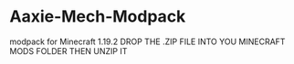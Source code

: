 # Aaxie-Mech-Modpack
modpack for Minecraft 1.19.2
DROP THE .ZIP FILE INTO YOU MINECRAFT MODS FOLDER THEN UNZIP IT
